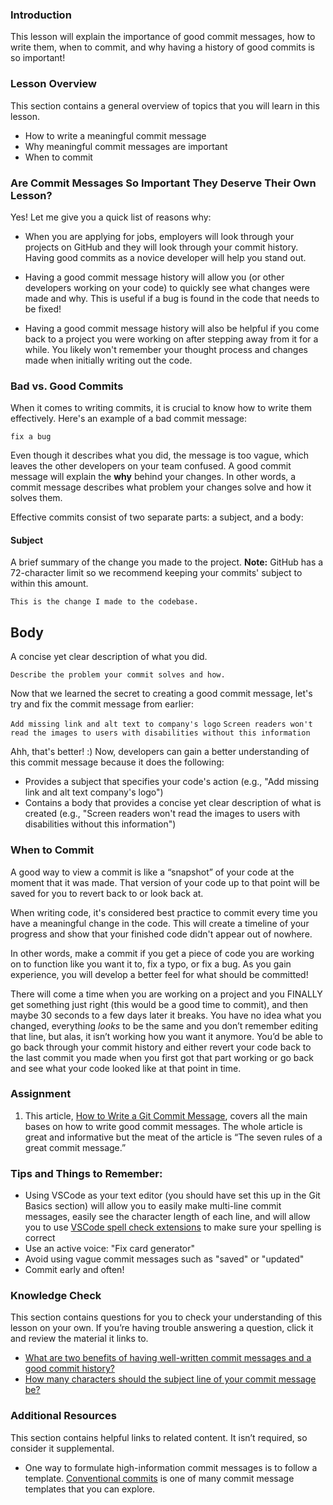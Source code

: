 ### Introduction

This lesson will explain the importance of good commit messages, how to write them, when to commit, and why having a history of good commits is so important!

### Lesson Overview

This section contains a general overview of topics that you will learn in this lesson.

*   How to write a meaningful commit message
*   Why meaningful commit messages are important
*   When to commit

### Are Commit Messages So Important They Deserve Their Own Lesson?

Yes! Let me give you a quick list of reasons why:

-   When you are applying for jobs, employers will look through your projects on GitHub and they will look through your commit history. Having good commits as a novice developer will help you stand out. 

-   Having a good commit message history will allow you (or other developers working on your code) to quickly see what changes were made and why. This is useful if a bug is found in the code that needs to be fixed!

-   Having a good commit message history will also be helpful if you come back to a project you were working on after stepping away from it for a while. You likely won't remember your thought process and changes made when initially writing out the code. 

### Bad vs. Good Commits

When it comes to writing commits, it is crucial to know how to write them effectively. Here's an example of a bad commit message:

~~~
fix a bug
~~~

Even though it describes what you did, the message is too vague, which leaves the other developers on your team confused. A good commit message will explain the **why** behind your changes. In other words, a commit message describes what problem your changes solve and how it solves them. 

Effective commits consist of two separate parts: a subject, and a body:

#### Subject
A brief summary of the change you made to the project.  **Note:** GitHub has a 72-character limit so we recommend keeping your commits' subject to within this amount. 

`This is the change I made to the codebase.`

## Body
A concise yet clear description of what you did.  

~~~
Describe the problem your commit solves and how.
~~~


Now that we learned the secret to creating a good commit message, let's try and fix the commit message from earlier:

`Add missing link and alt text to company's logo`
`Screen readers won't read the images to users with disabilities without this information`

Ahh, that's better! :) Now, developers can gain a better understanding of this commit message because it does the following:

* Provides a subject that specifies your code's action (e.g., "Add missing link and alt text company's logo")
* Contains a body that provides a concise yet clear description of what is created (e.g., "Screen readers won't read the images to users with disabilities without this information")



### When to Commit

A good way to view a commit is like a “snapshot” of your code at the moment that it was made. That version of your code up to that point will be saved for you to revert back to or look back at. 


When writing code, it's considered best practice to commit every time you have a meaningful change in the code. This will create a timeline of your progress and show that your finished code didn't appear out of nowhere.

In other words, make a commit if you get a piece of code you are working on to function like you want it to, fix a typo, or fix a bug. As you gain experience, you will develop a better feel for what should be committed! 

There will come a time when you are working on a project and you FINALLY get something just right (this would be a good time to commit), and then maybe 30 seconds to a few days later it breaks. You have no idea what you changed, everything *looks* to be the same and you don’t remember editing that line, but alas, it isn’t working how you want it anymore. You’d be able to go back through your commit history and either revert your code back to the last commit you made when you first got that part working or go back and see what your code looked like at that point in time.

### Assignment 

<div class="lesson-content__panel" markdown="1">

1.  This article, [How to Write a Git Commit Message](https://cbea.ms/git-commit), covers all the main bases on how to write good commit messages. The whole article is great and informative but the meat of the article is “The seven rules of a great commit message.”

</div>


### Tips and Things to Remember:

-   Using VSCode as your text editor (you should have set this up in the Git Basics section) will allow you to easily make multi-line commit messages, easily see the character length of each line, and will allow you to use [VSCode spell check extensions](https://marketplace.visualstudio.com/items?itemName=streetsidesoftware.code-spell-checker) to make sure your spelling is correct
-   Use an active voice: "Fix card generator"
-   Avoid using vague commit messages such as "saved" or "updated"
-   Commit early and often!

### Knowledge Check

This section contains questions for you to check your understanding of this lesson on your own. If you’re having trouble answering a question, click it and review the material it links to.

*   <a class="knowledge-check-link" href="https://cbea.ms/git-commit/#intro">What are two benefits of having well-written commit messages and a good commit history?</a>
*   <a class="knowledge-check-link" href="https://cbea.ms/git-commit/#limit-50">How many characters should the subject line of your commit message be?</a>

### Additional Resources

This section contains helpful links to related content. It isn’t required, so consider it supplemental.

-   One way to formulate high-information commit messages is to follow a template. [Conventional commits](https://www.conventionalcommits.org/en/v1.0.0/) is one of many commit message templates that you can explore.

